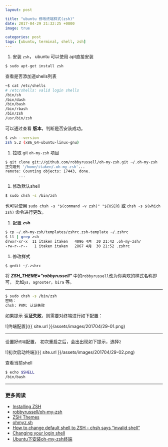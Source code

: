 ```yaml
---
layout: post

title: "ubuntu 修改终端样式(zsh)"
date: 2017-04-29 21:32:25 +0800
image: true

categories: post
tags: [ubuntu, terminal, shell, zsh]
---
```


1. 安装 `zsh`， ubuntu 可以使用 apt直接安装
  ```bash
  $ sudo apt-get install zsh
  ```
  查看是否添加道shells列表
  ```bash
  ~$ cat /etc/shells
  # /etc/shells: valid login shells
  /bin/sh
  /bin/dash
  /bin/bash
  /bin/rbash
  /bin/zsh
  /usr/bin/zsh
  ```
  可以通过查看 **版本**，判断是否安装成功。
  ```bash
  $ zsh --version
  zsh 5.2 (x86_64-ubuntu-linux-gnu)
  ```

1. 拉取 git `oh-my-zsh` 项目
  ```bash
  $ git clone git://github.com/robbyrussell/oh-my-zsh.git ~/.oh-my-zsh
  正克隆到 '/home/itaken/.oh-my-zsh'...
  remote: Counting objects: 17443, done.
        ...
  ```

1. 修改默认shell
  ```bash
  $ sudo chsh -s /bin/zsh
  ```
  也可以使用 `sudo chsh -s "$(command -v zsh)" "${USER}` 或 `chsh -s $(which zsh)` 命令进行更改。

1. 配置 **zsh**
  ```bash
  $ cp ~/.oh-my-zsh/templates/zshrc.zsh-template ~/.zshrc
  $ ll | grep zsh
  drwxr-xr-x  11 itaken itaken   4096 4月  30 21:42 .oh-my-zsh/
  -rw-r--r--   1 itaken itaken   2867 4月  30 21:52 .zshrc
  ```

1. 修改样式
  ```bash
  $ gedit ~/.zshrc
  ```
  将 ***ZSH_THEME="robbyrussell"*** 中的`robbyrussell`改为你喜欢的样式名称即可， 比如`ys`，`agnoster`，`bira` 等。

---

```bash
$ sudo chsh -s /bin/zsh
密码：
chsh: PAM: 认证失败
```

如果提示 **认证失败**，则需要对终端进行如下配置：

![终端配置]({{ site.url }}/assets/images/201704/29-01.png)

---
设置好`终端`配置， 初次重启之后，会出出现如下提示，选择`2`

![初次启动终端]({{ site.url }}/assets/images/201704/29-02.png)

查看当前shell
```bash
$ echo $SHELL
/bin/bash
```

---
### 更多阅读
- [Installing ZSH](https://github.com/robbyrussell/oh-my-zsh/wiki/Installing-ZSH)
- [robbyrussell/oh-my-zsh](https://github.com/robbyrussell/oh-my-zsh)
- [ZSH Themes](https://github.com/robbyrussell/oh-my-zsh/wiki/Themes)
- [ohmyz.sh](http://ohmyz.sh/)
- [How to change default shell to ZSH - chsh says “invalid shell”](https://unix.stackexchange.com/questions/111365/how-to-change-default-shell-to-zsh-chsh-says-invalid-shell)
- [Changing your login shell](https://debian-administration.org/article/231/Changing_your_login_shell)
- [Ubuntu下安装oh-my-zsh终端](http://zengsh.me/2016/12/13/Ubuntu%E4%B8%8B%E5%AE%89%E8%A3%85oh-my-zsh%E7%BB%88%E7%AB%AF/)
